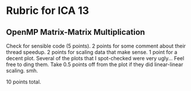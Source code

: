 # Rubric for ICA 13

## OpenMP Matrix-Matrix Multiplication

Check for sensible code (5 points). 2 points for some comment about their thread speedup. 2 points for scaling data that make sense. 1 point for a decent plot. Several of the plots that I spot-checked were very ugly... Feel free to ding them. Take 0.5 points off from the plot if they did linear-linear scaling. smh.

10 points total.